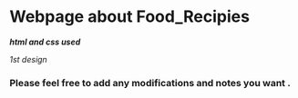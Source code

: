 # Webpage about Food_Recipies 
***html and css used***

_1st design_

### Please feel free to add any modifications and notes you want . 
